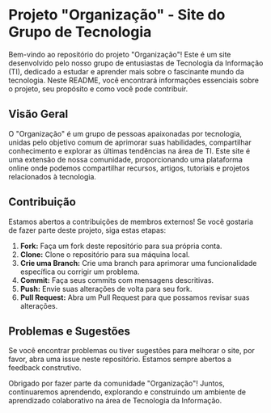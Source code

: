 # Projeto "Organização" - Site do Grupo de Tecnologia

Bem-vindo ao repositório do projeto "Organização"! Este é um site desenvolvido pelo nosso grupo de entusiastas de Tecnologia da Informação (TI), dedicado a estudar e aprender mais sobre o fascinante mundo da tecnologia. Neste README, você encontrará informações essenciais sobre o projeto, seu propósito e como você pode contribuir.

## Visão Geral

O "Organização" é um grupo de pessoas apaixonadas por tecnologia, unidas pelo objetivo comum de aprimorar suas habilidades, compartilhar conhecimento e explorar as últimas tendências na área de TI. Este site é uma extensão de nossa comunidade, proporcionando uma plataforma online onde podemos compartilhar recursos, artigos, tutoriais e projetos relacionados à tecnologia.

## Contribuição

Estamos abertos a contribuições de membros externos! Se você gostaria de fazer parte deste projeto, siga estas etapas:

1. **Fork:** Faça um fork deste repositório para sua própria conta.
2. **Clone:** Clone o repositório para sua máquina local.
3. **Crie uma Branch:** Crie uma branch para aprimorar uma funcionalidade específica ou corrigir um problema.
4. **Commit:** Faça seus commits com mensagens descritivas.
5. **Push:** Envie suas alterações de volta para seu fork.
6. **Pull Request:** Abra um Pull Request para que possamos revisar suas alterações.

## Problemas e Sugestões

Se você encontrar problemas ou tiver sugestões para melhorar o site, por favor, abra uma issue neste repositório. Estamos sempre abertos a feedback construtivo.

Obrigado por fazer parte da comunidade "Organização"! Juntos, continuaremos aprendendo, explorando e construindo um ambiente de aprendizado colaborativo na área de Tecnologia da Informação.
